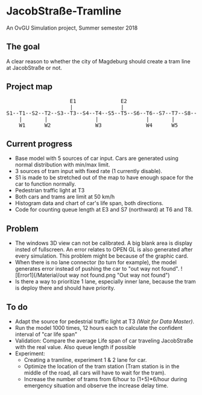 # JacobStraße-Tramline
An OvGU Simulation project, Summer semester 2018

## The goal
A clear reason to whether the city of Magdeburg should create a tram line at JacobStraße or not.

## Project map
<pre>
                    E1              E2                      E3
                    |               |                       |
S1--T1--S2--T2--S3--T3--S4--T4--S5--T5--S6--T6--S7--T7--S8--T8--S9
    |       |               |               |       |
    W1      W2              W3              W4      W5
</pre>

## Current progress

* Base model with 5 sources of car input.  Cars are generated using normal distribution with min/max limit.
* 3 sources of tram input with fixed rate (1 currently disable).
* S1 is made to be stretched out of the map to have enough space for the car to function normally.
* Pedestrian traffic light at T3
* Both cars and trams are limit at 50 km/h
* Histogram data and chart of car's life span, both directions.
* Code for counting queue length at E3 and S7 (northward) at T6 and T8.


## Problem

* The windows 3D view can not be calibrated. A big blank area is display insted of fullscreen.  An error relates to OPEN GL is also generated after every simulation.  This problem might be because of the graphic card.
* When there is no lane connector (to turn for example), the model generates error instead of pushing the car to "out way not found".
![Error1](/Material/out way not found.png "Out way not found")
* Is there a way to prioritize 1 lane, especially inner lane, because the tram is deploy there and should have priority.


## To do

* Adapt the source for pedestrial traffic light at T3 *(Wait for Data Master)*.
* Run the model 1000 times, 12 hours each to calculate the confident interval of "car life span"
* Validation: Compare the average Life span of car traveling JacobStraße with the real value. Also queue length if possible
* Experiment:
  * Creating a tramline, experiment 1 & 2 lane for car.
  * Optimize the location of the tram station (Tram station is in the middle of the road, all cars will have to wait for the tram).
  * Increase the number of trams from 6/hour to (1+5)\*6/hour during emergency situation and observe the increase delay time.
